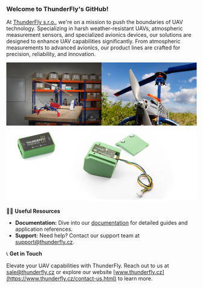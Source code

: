### Welcome to ThunderFly's GitHub!

At [ThunderFly s.r.o.](https://www.thunderfly.cz/), we're on a mission to push the boundaries of UAV technology. Specializing in harsh weather-resistant UAVs, atmospheric measurement sensors, and specialized avionics devices, our solutions are designed to enhance UAV capabilities significantly. From atmospheric measurements to advanced avionics, our product lines are crafted for precision, reliability, and innovation.

<!--
🌈 **Contribution Guidelines**

We're thrilled to have you on board! Whether you're a seasoned developer or just starting, there's a place for you here. Would you be interested in contributing? Here's how you can get started:

- **Issue Reporting:** Found a bug or have a feature request? Post an issue to the relevant repository.
- **Code Contributions:** Want to contribute directly? Great! Check out our [Contributing Guide](#) for guidelines on how to submit a pull request.
- **Feedback:** Your feedback is valuable. Feel free to send us your thoughts on our tools or documentation.
-->

![ThunderFly products](/profile/img/TF_mosaic.jpg)

👩‍💻 **Useful Resources**

- **Documentation:** Dive into our [documentation](https://docs.thunderfly.cz/) for detailed guides and application references.
- **Support:** Need help? Contact our support team at support@thunderfly.cz. <!-- or visit our [FAQ page](https://www.thunderfly.cz/faq).-->

📞 **Get in Touch**

Elevate your UAV capabilities with ThunderFly. Reach out to us at sale@thunderfly.cz or explore our website [www.thunderfly.cz](https://www.thunderfly.cz/contact-us.html) to learn more.
